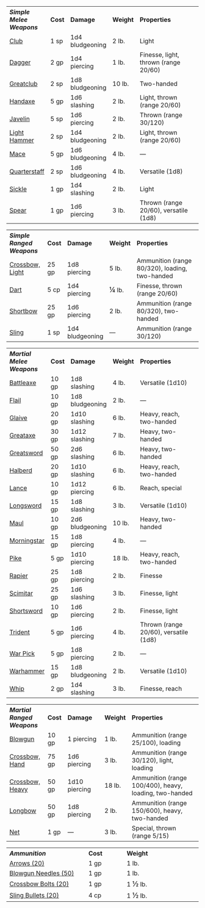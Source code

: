 <table class="5e" width="100%" style="text-align: left;">

<tbody><tr>

<th width="20%" style="text-align: left;"><i><span id="x">Simple Melee Weapons</span></i>

</th>

<th width="10%">Cost

</th>

<th width="20%" style="text-align: left;">Damage

</th>

<th width="10%" style="text-align: left;">Weight

</th>

<th width="40%" style="text-align: left;">Properties

</th></tr>

<tr class="odd">

<td><a href="[/wiki/5e_SRD:Club](https://www.dandwiki.com/wiki/5e_SRD:Club)" title="5e SRD:Club">Club</a></td>

<td style="text-align: left;">1 sp

</td>

<td>1d4 bludgeoning

</td>

<td>2 lb.

</td>

<td>Light

</td></tr>

<tr class="even">

<td><a href="[/wiki/5e_SRD:Dagger](https://www.dandwiki.com/wiki/5e_SRD:Dagger)" title="5e SRD:Dagger">Dagger</a></td>

<td style="text-align: left;">2 gp

</td>

<td>1d4 piercing

</td>

<td>1 lb.

</td>

<td>Finesse, light, thrown (range 20/60)

</td></tr>

<tr class="odd">

<td><a href="[/wiki/5e_SRD:Greatclub](https://www.dandwiki.com/wiki/5e_SRD:Greatclub)" title="5e SRD:Greatclub">Greatclub</a></td>

<td style="text-align: left;">2 sp

</td>

<td>1d8 bludgeoning

</td>

<td>10 lb.

</td>

<td>Two-handed

</td></tr>

<tr class="even">

<td><a href="[/wiki/5e_SRD:Handaxe](https://www.dandwiki.com/wiki/5e_SRD:Handaxe)" title="5e SRD:Handaxe">Handaxe</a></td>

<td style="text-align: left;">5 gp

</td>

<td>1d6 slashing

</td>

<td>2 lb.

</td>

<td>Light, thrown (range 20/60)

</td></tr>

<tr class="odd">

<td><a href="[/wiki/5e_SRD:Javelin](https://www.dandwiki.com/wiki/5e_SRD:Javelin)" title="5e SRD:Javelin">Javelin</a></td>

<td style="text-align: left;">5 sp

</td>

<td>1d6 piercing

</td>

<td>2 lb.

</td>

<td>Thrown (range 30/120)

</td></tr>

<tr class="even">

<td><a href="[/wiki/5e_SRD:Light_Hammer](https://www.dandwiki.com/wiki/5e_SRD:Light_Hammer)" title="5e SRD:Light Hammer">Light Hammer</a></td>

<td style="text-align: left;">2 sp

</td>

<td>1d4 bludgeoning

</td>

<td>2 lb.

</td>

<td>Light, thrown (range 20/60)

</td></tr>

<tr class="odd">

<td><a href="[/wiki/5e_SRD:Mace](https://www.dandwiki.com/wiki/5e_SRD:Mace)" title="5e SRD:Mace">Mace</a></td>

<td style="text-align: left;">5 gp

</td>

<td>1d6 bludgeoning

</td>

<td>4 lb.

</td>

<td>&#8212;

</td></tr>

<tr class="even">

<td><a href="[/wiki/5e_SRD:Quarterstaff](https://www.dandwiki.com/wiki/5e_SRD:Quarterstaff)" title="5e SRD:Quarterstaff">Quarterstaff</a></td>

<td style="text-align: left;">2 sp

</td>

<td>1d6 bludgeoning

</td>

<td>4 lb.

</td>

<td>Versatile (1d8)

</td></tr>

<tr class="odd">

<td><a href="[/wiki/5e_SRD:Sickle](https://www.dandwiki.com/wiki/5e_SRD:Sickle)" title="5e SRD:Sickle">Sickle</a></td>

<td style="text-align: left;">1 gp

</td>

<td>1d4 slashing

</td>

<td>2 lb.

</td>

<td>Light

</td></tr>

<tr class="even">

<td><a href="[/wiki/5e_SRD:Spear](https://www.dandwiki.com/wiki/5e_SRD:Spear)" title="5e SRD:Spear">Spear</a></td>

<td style="text-align: left;">1 gp

</td>

<td>1d6 piercing

</td>

<td>3 lb.

</td>

<td>Thrown (range 20/60), versatile (1d8)

</td></tr></tbody></table>

<table class="5e" width="100%" style="text-align: left;">

<tbody><tr>

<th width="20%" style="text-align: left;"><i><span id="x_2">Simple Ranged Weapons</span></i>

</th>

<th width="10%">Cost

</th>

<th width="20%" style="text-align: left;">Damage

</th>

<th width="10%" style="text-align: left;">Weight

</th>

<th width="40%" style="text-align: left;">Properties

</th></tr>

<tr class="odd">

<td><a href="[/wiki/5e_SRD:Crossbow,_Light](https://www.dandwiki.com/wiki/5e_SRD:Crossbow,_Light)" title="5e SRD:Crossbow, Light">Crossbow, Light</a></td>

<td style="text-align: left;">25 gp

</td>

<td>1d8 piercing

</td>

<td>5 lb.

</td>

<td>Ammunition (range 80/320), loading, two-handed

</td></tr>

<tr class="even">

<td><a href="[/wiki/5e_SRD:Dart](https://www.dandwiki.com/wiki/5e_SRD:Dart)" title="5e SRD:Dart">Dart</a></td>

<td style="text-align: left;">5 cp

</td>

<td>1d4 piercing

</td>

<td><span style="display:none">0.5</span> <big>&#188;</big> lb.

</td>

<td>Finesse, thrown (range 20/60)

</td></tr>

<tr class="odd">

<td><a href="[/wiki/5e_SRD:Shortbow](https://www.dandwiki.com/wiki/5e_SRD:Shortbow)" title="5e SRD:Shortbow">Shortbow</a></td>

<td style="text-align: left;">25 gp

</td>

<td>1d6 piercing

</td>

<td>2 lb.

</td>

<td>Ammunition (range 80/320), two-handed

</td></tr>

<tr class="even">

<td><a href="[/wiki/5e_SRD:Sling](https://www.dandwiki.com/wiki/5e_SRD:Sling)" title="5e SRD:Sling">Sling</a></td>

<td style="text-align: left;">1 sp

</td>

<td>1d4 bludgeoning

</td>

<td>&#8212;

</td>

<td>Ammunition (range 30/120)

</td></tr></tbody></table>

<table class="5e" width="100%" style="text-align: left;">

<tbody><tr>

<th width="20%" style="text-align: left;"><i><span id="x_3">Martial Melee Weapons</span></i>

</th>

<th width="10%">Cost

</th>

<th width="20%" style="text-align: left;">Damage

</th>

<th width="10%" style="text-align: left;">Weight

</th>

<th width="40%" style="text-align: left;">Properties

</th></tr>

<tr class="odd">

<td><a href="[/wiki/5e_SRD:Battleaxe](https://www.dandwiki.com/wiki/5e_SRD:Battleaxe)" title="5e SRD:Battleaxe">Battleaxe</a></td>

<td style="text-align: left;">10 gp

</td>

<td>1d8 slashing

</td>

<td>4 lb.

</td>

<td>Versatile (1d10)

</td></tr>

<tr class="even">

<td><a href="[/wiki/5e_SRD:Flail](https://www.dandwiki.com/wiki/5e_SRD:Flail)" title="5e SRD:Flail">Flail</a></td>

<td style="text-align: left;">10 gp

</td>

<td>1d8 bludgeoning

</td>

<td>2 lb.

</td>

<td>&#8212;

</td></tr>

<tr class="odd">

<td><a href="[/wiki/5e_SRD:Glaive](https://www.dandwiki.com/wiki/5e_SRD:Glaive)" title="5e SRD:Glaive">Glaive</a></td>

<td style="text-align: left;">20 gp

</td>

<td>1d10 slashing

</td>

<td>6 lb.

</td>

<td>Heavy, reach, two-handed

</td></tr>

<tr class="even">

<td><a href="[/wiki/5e_SRD:Greataxe](https://www.dandwiki.com/wiki/5e_SRD:Greataxe)" title="5e SRD:Greataxe">Greataxe</a></td>

<td style="text-align: left;">30 gp

</td>

<td>1d12 slashing

</td>

<td>7 lb.

</td>

<td>Heavy, two-handed

</td></tr>

<tr class="odd">

<td><a href="[/wiki/5e_SRD:Greatsword](https://www.dandwiki.com/wiki/5e_SRD:Greatsword)" title="5e SRD:Greatsword">Greatsword</a></td>

<td style="text-align: left;">50 gp

</td>

<td>2d6 slashing

</td>

<td>6 lb.

</td>

<td>Heavy, two-handed

</td></tr>

<tr class="even">

<td><a href="[/wiki/5e_SRD:Halberd](https://www.dandwiki.com/wiki/5e_SRD:Halberd)" title="5e SRD:Halberd">Halberd</a></td>

<td style="text-align: left;">20 gp

</td>

<td>1d10 slashing

</td>

<td>6 lb.

</td>

<td>Heavy, reach, two-handed

</td></tr>

<tr class="odd">

<td><a href="[/wiki/5e_SRD:Lance](https://www.dandwiki.com/wiki/5e_SRD:Lance)" title="5e SRD:Lance">Lance</a></td>

<td style="text-align: left;">10 gp

</td>

<td>1d12 piercing

</td>

<td>6 lb.

</td>

<td>Reach, special

</td></tr>

<tr class="even">

<td><a href="[/wiki/5e_SRD:Longsword](https://www.dandwiki.com/wiki/5e_SRD:Longsword)" title="5e SRD:Longsword">Longsword</a></td>

<td style="text-align: left;">15 gp

</td>

<td>1d8 slashing

</td>

<td>3 lb.

</td>

<td>Versatile (1d10)

</td></tr>

<tr class="odd">

<td><a href="[/wiki/5e_SRD:Maul](https://www.dandwiki.com/wiki/5e_SRD:Maul)" title="5e SRD:Maul">Maul</a></td>

<td style="text-align: left;">10 gp

</td>

<td>2d6 bludgeoning

</td>

<td>10 lb.

</td>

<td>Heavy, two-handed

</td></tr>

<tr class="even">

<td><a href="[/wiki/5e_SRD:Morningstar](https://www.dandwiki.com/wiki/5e_SRD:Morningstar)" title="5e SRD:Morningstar">Morningstar</a></td>

<td style="text-align: left;">15 gp

</td>

<td>1d8 piercing

</td>

<td>4 lb.

</td>

<td>&#8212;

</td></tr>

<tr class="odd">

<td><a href="[/wiki/5e_SRD:Pike](https://www.dandwiki.com/wiki/5e_SRD:Pike)" title="5e SRD:Pike">Pike</a></td>

<td style="text-align: left;">5 gp

</td>

<td>1d10 piercing

</td>

<td>18 lb.

</td>

<td>Heavy, reach, two-handed

</td></tr>

<tr class="even">

<td><a href="[/wiki/5e_SRD:Rapier](https://www.dandwiki.com/wiki/5e_SRD:Rapier)" title="5e SRD:Rapier">Rapier</a></td>

<td style="text-align: left;">25 gp

</td>

<td>1d8 piercing

</td>

<td>2 lb.

</td>

<td>Finesse

</td></tr>

<tr class="odd">

<td><a href="[/wiki/5e_SRD:Scimitar](https://www.dandwiki.com/wiki/5e_SRD:Scimitar)" title="5e SRD:Scimitar">Scimitar</a></td>

<td style="text-align: left;">25 gp

</td>

<td>1d6 slashing

</td>

<td>3 lb.

</td>

<td>Finesse, light

</td></tr>

<tr class="even">

<td><a href="[/wiki/5e_SRD:Shortsword](https://www.dandwiki.com/wiki/5e_SRD:Shortsword)" title="5e SRD:Shortsword">Shortsword</a></td>

<td style="text-align: left;">10 gp

</td>

<td>1d6 piercing

</td>

<td>2 lb.

</td>

<td>Finesse, light

</td></tr>

<tr class="odd">

<td><a href="[/wiki/5e_SRD:Trident](https://www.dandwiki.com/wiki/5e_SRD:Trident)" title="5e SRD:Trident">Trident</a></td>

<td style="text-align: left;">5 gp

</td>

<td>1d6 piercing

</td>

<td>4 lb.

</td>

<td>Thrown (range 20/60), versatile (1d8)

</td></tr>

<tr class="even">

<td><a href="[/wiki/5e_SRD:War_Pick](https://www.dandwiki.com/wiki/5e_SRD:War_Pick)" title="5e SRD:War Pick">War Pick</a></td>

<td style="text-align: left;">5 gp

</td>

<td>1d8 piercing

</td>

<td>2 lb.

</td>

<td>&#8212;

</td></tr>

<tr class="odd">

<td><a href="[/wiki/5e_SRD:Warhammer](https://www.dandwiki.com/wiki/5e_SRD:Warhammer)" title="5e SRD:Warhammer">Warhammer</a></td>

<td style="text-align: left;">15 gp

</td>

<td>1d8 bludgeoning

</td>

<td>2 lb.

</td>

<td>Versatile (1d10)

</td></tr>

<tr class="even">

<td><a href="[/wiki/5e_SRD:Whip](https://www.dandwiki.com/wiki/5e_SRD:Whip)" title="5e SRD:Whip">Whip</a></td>

<td style="text-align: left;">2 gp

</td>

<td>1d4 slashing

</td>

<td>3 lb.

</td>

<td>Finesse, reach

</td></tr></tbody></table>

<table class="5e" width="100%" style="text-align: left;">

<tbody><tr>

<th width="20%" style="text-align: left;"><i><span id="x_4">Martial Ranged Weapons</span></i>

</th>

<th width="10%">Cost

</th>

<th width="20%" style="text-align: left;">Damage

</th>

<th width="10%" style="text-align: left;">Weight

</th>

<th width="40%" style="text-align: left;">Properties

</th></tr>

<tr class="odd">

<td><a href="[/wiki/5e_SRD:Blowgun](https://www.dandwiki.com/wiki/5e_SRD:Blowgun)" title="5e SRD:Blowgun">Blowgun</a></td>

<td style="text-align: left;">10 gp

</td>

<td>1 piercing

</td>

<td>1 lb.

</td>

<td>Ammunition (range 25/100), loading

</td></tr>

<tr class="even">

<td><a href="[/wiki/5e_SRD:Crossbow,_Hand](https://www.dandwiki.com/wiki/5e_SRD:Crossbow,_Hand)" title="5e SRD:Crossbow, Hand">Crossbow, Hand</a></td>

<td style="text-align: left;">75 gp

</td>

<td>1d6 piercing

</td>

<td>3 lb.

</td>

<td>Ammunition (range 30/120), light, loading

</td></tr>

<tr class="odd">

<td><a href="[/wiki/5e_SRD:Crossbow,_Heavy](https://www.dandwiki.com/wiki/5e_SRD:Crossbow,_Heavy)" title="5e SRD:Crossbow, Heavy">Crossbow, Heavy</a></td>

<td style="text-align: left;">50 gp

</td>

<td>1d10 piercing

</td>

<td>18 lb.

</td>

<td>Ammunition (range 100/400), heavy, loading, two-handed

</td></tr>

<tr class="even">

<td><a href="[/wiki/5e_SRD:Longbow](https://www.dandwiki.com/wiki/5e_SRD:Longbow)" title="5e SRD:Longbow">Longbow</a></td>

<td style="text-align: left;">50 gp

</td>

<td>1d8 piercing

</td>

<td>2 lb.

</td>

<td>Ammunition (range 150/600), heavy, two-handed

</td></tr>

<tr class="odd">

<td><a href="[/wiki/5e_SRD:Net](https://www.dandwiki.com/wiki/5e_SRD:Net)" title="5e SRD:Net">Net</a></td>

<td style="text-align: left;">1 gp

</td>

<td>&#8212;

</td>

<td>3 lb.

</td>

<td>Special, thrown (range 5/15)

</td></tr></tbody></table>

<table class="5e" width="100%" style="text-align: left;">

<tbody><tr>

<th width="20%" style="text-align: left;"><i><span id="x_5">Ammunition</span></i>

</th>

<th width="10%">Cost

</th>

<th width="20%" style="text-align: left;">Weight

</th></tr>

<tr class="odd">

<td><a href="[/wiki/5e_SRD:Arrows_(20)](https://www.dandwiki.com/wiki/5e_SRD:Arrows_(20))" title="5e SRD:Arrows (20)">Arrows (20)</a></td>

<td style="text-align: left;">1 gp

</td>

<td>1 lb.

</td></tr>

<tr class="even">

<td><a href="[/wiki/5e_SRD:Blowgun_Needles_(50)](https://www.dandwiki.com/wiki/5e_SRD:Blowgun_Needles_(50))" title="5e SRD:Blowgun Needles (50)">Blowgun Needles (50)</a></td>

<td style="text-align: left;">1 gp

</td>

<td>1 lb.

</td></tr>

<tr class="odd">

<td><a href="[/wiki/5e_SRD:Crossbow_Bolts_(20)](https://www.dandwiki.com/wiki/5e_SRD:Crossbow_Bolts_(20))" title="5e SRD:Crossbow Bolts (20)">Crossbow Bolts (20)</a></td>

<td style="text-align: left;">1 gp

</td>

<td>1<span style="display:none">0.5</span> <big>&#189;</big> lb.

</td></tr>

<tr class="even">

<td><a href="[/wiki/5e_SRD:Sling_Bullets_(20)](https://www.dandwiki.com/wiki/5e_SRD:Sling_Bullets_(20))" title="5e SRD:Sling Bullets (20)">Sling Bullets (20)</a></td>

<td style="text-align: left;">4 cp

</td>

<td>1<span style="display:none">0.5</span> <big>&#189;</big> lb.

</td></tr></tbody></table>